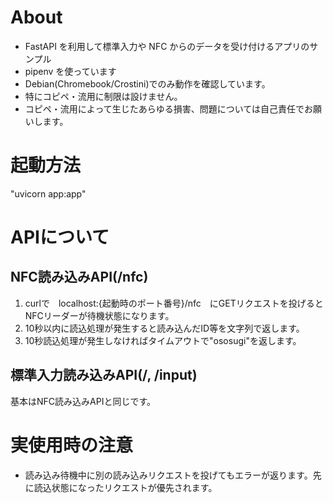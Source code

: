 # About
-   FastAPI を利用して標準入力や NFC からのデータを受け付けるアプリのサンプル
-   pipenv を使っています
-   Debian(Chromebook/Crostini)でのみ動作を確認しています。
-   特にコピペ・流用に制限は設けません。
-   コピペ・流用によって生じたあらゆる損害、問題については自己責任でお願いします。

# 起動方法
"uvicorn app:app"

# APIについて
## NFC読み込みAPI(/nfc)
1. curlで　localhost:{起動時のポート番号}/nfc　にGETリクエストを投げるとNFCリーダーが待機状態になります。
2. 10秒以内に読込処理が発生すると読み込んだID等を文字列で返します。
3. 10秒読込処理が発生しなければタイムアウトで"ososugi"を返します。
## 標準入力読み込みAPI(/, /input)
基本はNFC読み込みAPIと同じです。

# 実使用時の注意
- 読み込み待機中に別の読み込みリクエストを投げてもエラーが返ります。先に読込状態になったリクエストが優先されます。
